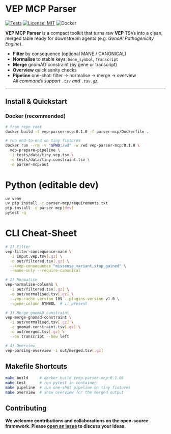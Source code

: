 # VEP MCP Parser

[![Tests](https://github.com/SalShk/vep-mcps/actions/workflows/test.yaml/badge.svg?branch=master)](https://github.com/SalShk/vep-mcps/actions/workflows/test.yaml)
[![License: MIT](https://img.shields.io/badge/License-MIT-yellow.svg)](./LICENSE)
![Docker](https://img.shields.io/badge/docker-ready-blue)

**VEP MCP Parser** is a compact toolkit that turns raw **VEP** TSVs into a clean, merged table ready for downstream agents (e.g. *GenoAI Pathogenicity Engine*).

- **Filter** by consequence (optional MANE / CANONICAL)
- **Normalise** to stable keys: `Gene_symbol`, `Transcript`
- **Merge** gnomAD constraint (by gene or transcript)
- **Overview** quick sanity checks
- **Pipeline** one-shot: filter → normalise → merge → overview  
_All commands support `.tsv` and `.tsv.gz`._

---

## Install & Quickstart

### Docker (recommended)

```bash
# from repo root
docker build -t vep-parser-mcp:0.1.0 -f parser-mcp/Dockerfile .

# run end-to-end on tiny fixtures
docker run --rm -v "$PWD:/wd" -w /wd vep-parser-mcp:0.1.0 \
  vep-prepare-pipeline \
  -i tests/data/tiny.vep.tsv \
  -c tests/data/tiny.constraint.tsv \
  -o parser-mcp/out
```

# Python (editable dev)

```bash
uv venv
uv pip install -r parser-mcp/requirements.txt
pip install -e parser-mcp[dev]
pytest -q
```

# CLI Cheat-Sheet

```bash
# 1) Filter
vep-filter-consequence-mane \
  -i input.vep.tsv[.gz] \
  -o out/filtered.tsv[.gz] \
  --keep-consequence "missense_variant,stop_gained" \
  --mane-only --require-canonical

# 2) Normalise
vep-normalise-columns \
  -i out/filtered.tsv[.gz] \
  -o out/normalised.tsv[.gz] \
  --vep-cache-version 109 --plugins-version v1.0 \
  --gene-column SYMBOL  # if present

# 3) Merge gnomAD constraint
vep-merge-gnomad-constraint \
  -i out/normalised.tsv[.gz] \
  -c gnomad.constraint.tsv[.gz] \
  -o out/merged.tsv[.gz] \
  --on transcript --how left

# 4) Overview
vep-parsing-overview -i out/merged.tsv[.gz]
```
## Makefile Shortcuts

```bash
make build     # docker build (vep-parser-mcp:0.1.0)
make test      # run pytest in container
make pipeline  # run one-shot pipeline on tiny fixtures
make overview  # show overview for the merged output
```

## Contributing
**We welcome contributions and collaborations on the open-source framework. Please [open an issue](https://github.com/salshk/GenoAI-Pathogenicity-Engine/issues) to discuss your ideas.**
